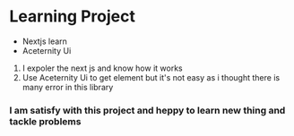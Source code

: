 # Learning Project
- Nextjs learn
- Aceternity Ui

1. I expoler the next js and know how it works
2. Use Aceternity Ui to get element but it's not easy as i thought there is many error in this library

### I am satisfy with this project and heppy to learn new thing and tackle problems
